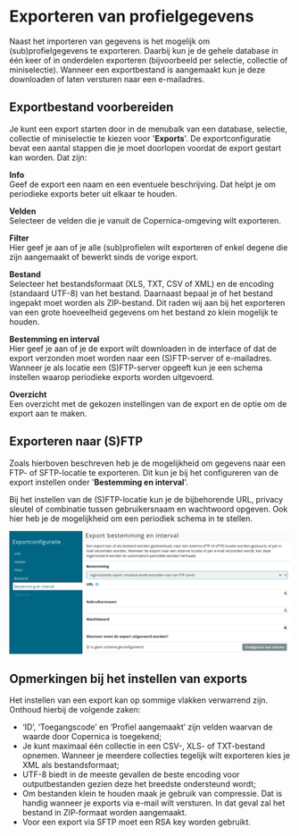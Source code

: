 # Exporteren van profielgegevens
Naast het importeren van gegevens is het mogelijk om (sub)profielgegevens te exporteren. Daarbij kun je de gehele database in één keer of in onderdelen exporteren (bijvoorbeeld per selectie, collectie of miniselectie). Wanneer een exportbestand is aangemaakt kun je deze downloaden of laten versturen naar een e-mailadres.

## Exportbestand voorbereiden
Je kunt een export starten door in de menubalk van een database, selectie, collectie of miniselectie te kiezen voor '**Exports**'. De exportconfiguratie bevat een aantal stappen die je moet doorlopen voordat de export gestart kan worden. Dat zijn:

**Info**  
Geef de export een naam en een eventuele beschrijving. Dat helpt je om periodieke exports beter uit elkaar te houden.

**Velden**  
Selecteer de velden die je vanuit de Copernica-omgeving wilt exporteren.

**Filter**  
Hier geef je aan of je alle (sub)profielen wilt exporteren of enkel degene die zijn aangemaakt of bewerkt sinds de vorige export.

**Bestand**  
Selecteer het bestandsformaat (XLS, TXT, CSV of XML) en de encoding (standaard UTF-8) van het bestand. Daarnaast bepaal je of het bestand ingepakt moet worden als ZIP-bestand. Dit raden wij aan bij het exporteren van een grote hoeveelheid gegevens om het bestand zo klein mogelijk te houden.

**Bestemming en interval**  
Hier geef je aan of je de export wilt downloaden in de interface of dat de export verzonden moet worden naar een (S)FTP-server of e-mailadres. Wanneer je als locatie een (S)FTP-server opgeeft kun je een schema instellen waarop periodieke exports worden uitgevoerd.

**Overzicht**  
Een overzicht met de gekozen instellingen van de export en de optie om de export aan te maken.

## Exporteren naar (S)FTP
Zoals hierboven beschreven heb je de mogelijkheid om gegevens naar een FTP- of SFTP-locatie te exporteren. Dit kun je bij het configureren van de export instellen onder '**Bestemming en interval**'. 

Bij het instellen van de (S)FTP-locatie kun je de bijbehorende URL, privacy sleutel of combinatie tussen gebruikersnaam en wachtwoord opgeven. Ook hier heb je de mogelijkheid om een periodiek schema in te stellen.

![Bestemming en interval](../images/nl/export_bestemminginterval.png)

## Opmerkingen bij het instellen van exports
Het instellen van een export kan op sommige vlakken verwarrend zijn. Onthoud hierbij de volgende zaken:

* ‘ID’, ‘Toegangscode’ en ‘Profiel aangemaakt’ zijn velden waarvan de waarde door Copernica is toegekend;
* Je kunt maximaal één collectie in een CSV-, XLS- of TXT-bestand opnemen. Wanneer je meerdere collecties tegelijk wilt exporteren kies je XML als bestandsformaat;
* UTF-8 biedt in de meeste gevallen de beste encoding voor outputbestanden gezien deze het breedste ondersteund wordt;
* Om bestanden klein te houden maak je gebruik van compressie. Dat is handig wanneer je exports via e-mail wilt versturen. In dat geval zal het bestand in ZIP-formaat worden aangemaakt.
* Voor een export via SFTP moet een RSA key worden gebruikt.

